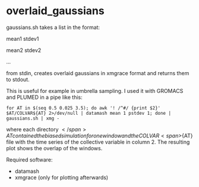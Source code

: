 # overlaid_gaussians

gaussians.sh takes a list in the format:

mean1 stdev1

mean2 stdev2

...

from stdin, creates overlaid gaussians in xmgrace format and returns them to stdout.

This is useful for example in umbrella sampling.
I used it with GROMACS and PLUMED in a pipe like this:

``for AT in $(seq 0.5 0.025 3.5); do awk '! /^#/ {print $2}' $AT/COLVAR${AT} 2>/dev/null | datamash mean 1 pstdev 1; done | gaussians.sh | xmg -``

where each directory <span>$</span>AT contained the biased simulation for one window and the COLVAR<span>$</span>{AT} file with the time series of the collective variable in column 2.
The resulting plot shows the overlap of the windows.

Required software:
 - datamash
 - xmgrace (only for plotting afterwards)
